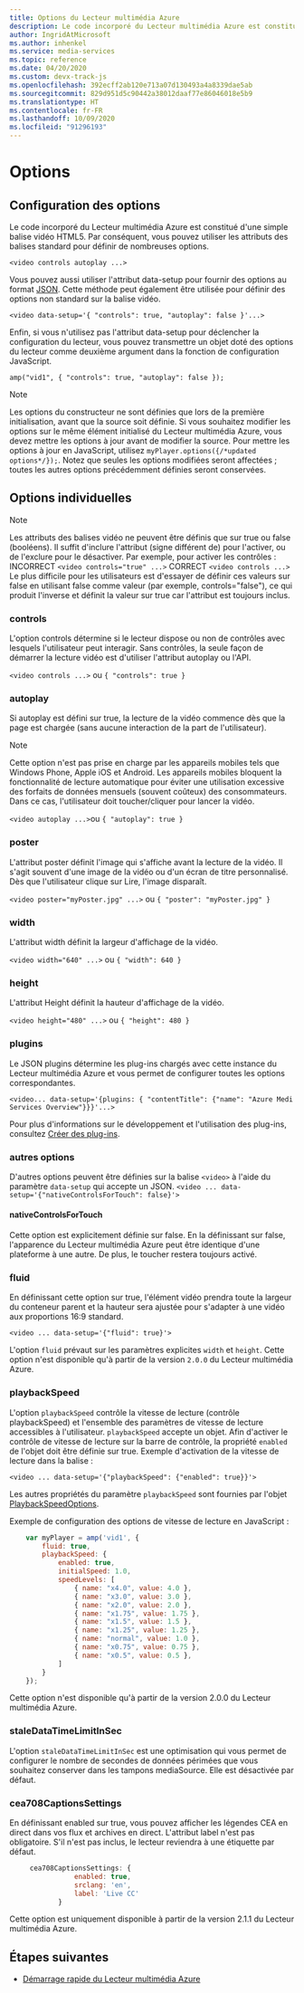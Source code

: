 ```yaml
---
title: Options du Lecteur multimédia Azure
description: Le code incorporé du Lecteur multimédia Azure est constitué d'une simple balise vidéo HTML5. Par conséquent, vous pouvez utiliser les attributs des balises standard pour définir de nombreuses options.
author: IngridAtMicrosoft
ms.author: inhenkel
ms.service: media-services
ms.topic: reference
ms.date: 04/20/2020
ms.custom: devx-track-js
ms.openlocfilehash: 392ecff2ab120e713a07d130493a4a8339dae5ab
ms.sourcegitcommit: 829d951d5c90442a38012daaf77e86046018e5b9
ms.translationtype: HT
ms.contentlocale: fr-FR
ms.lasthandoff: 10/09/2020
ms.locfileid: "91296193"
---
```

# <a name="options"></a>Options #

## <a name="setting-options"></a>Configuration des options ##

Le code incorporé du Lecteur multimédia Azure est constitué d'une simple balise vidéo HTML5. Par conséquent, vous pouvez utiliser les attributs des balises standard pour définir de nombreuses options.

`<video controls autoplay ...>`

Vous pouvez aussi utiliser l'attribut data-setup pour fournir des options au format [JSON](http://json.org/example.html). Cette méthode peut également être utilisée pour définir des options non standard sur la balise vidéo.

`<video data-setup='{ "controls": true, "autoplay": false }'...>`

Enfin, si vous n'utilisez pas l'attribut data-setup pour déclencher la configuration du lecteur, vous pouvez transmettre un objet doté des options du lecteur comme deuxième argument dans la fonction de configuration JavaScript.

`amp("vid1", { "controls": true, "autoplay": false });`

> [!NOTE]
> Les options du constructeur ne sont définies que lors de la première initialisation, avant que la source soit définie.  Si vous souhaitez modifier les options sur le même élément initialisé du Lecteur multimédia Azure, vous devez mettre les options à jour avant de modifier la source. Pour mettre les options à jour en JavaScript, utilisez `myPlayer.options({/*updated options*/});`. Notez que seules les options modifiées seront affectées ; toutes les autres options précédemment définies seront conservées.

## <a name="individual-options"></a>Options individuelles ##

> [!NOTE]
>Les attributs des balises vidéo ne peuvent être définis que sur true ou false (booléens). Il suffit d'inclure l'attribut (signe différent de) pour l'activer, ou de l'exclure pour le désactiver. Par exemple, pour activer les contrôles : INCORRECT `<video controls="true" ...>` CORRECT `<video controls ...>` Le plus difficile pour les utilisateurs est d'essayer de définir ces valeurs sur false en utilisant false comme valeur (par exemple, controls="false"), ce qui produit l'inverse et définit la valeur sur true car l'attribut est toujours inclus.

### <a name="controls"></a>controls ###

L'option controls détermine si le lecteur dispose ou non de contrôles avec lesquels l'utilisateur peut interagir. Sans contrôles, la seule façon de démarrer la lecture vidéo est d'utiliser l'attribut autoplay ou l'API.

`<video controls ...>` ou `{ "controls": true }`

### <a name="autoplay"></a>autoplay ###

Si autoplay est défini sur true, la lecture de la vidéo commence dès que la page est chargée (sans aucune interaction de la part de l'utilisateur).

> [!NOTE]
> Cette option n'est pas prise en charge par les appareils mobiles tels que Windows Phone, Apple iOS et Android. Les appareils mobiles bloquent la fonctionnalité de lecture automatique pour éviter une utilisation excessive des forfaits de données mensuels (souvent coûteux) des consommateurs. Dans ce cas, l'utilisateur doit toucher/cliquer pour lancer la vidéo.

`<video autoplay ...>`ou `{ "autoplay": true }`

### <a name="poster"></a>poster ###
L'attribut poster définit l'image qui s'affiche avant la lecture de la vidéo. Il s'agit souvent d'une image de la vidéo ou d'un écran de titre personnalisé. Dès que l'utilisateur clique sur Lire, l'image disparaît.

`<video poster="myPoster.jpg" ...>` ou `{ "poster": "myPoster.jpg" }`

### <a name="width"></a>width ###

L'attribut width définit la largeur d'affichage de la vidéo.

`<video width="640" ...>` ou `{ "width": 640 }`

### <a name="height"></a>height ###

L'attribut Height définit la hauteur d'affichage de la vidéo.

`<video height="480" ...>` ou `{ "height": 480 }`

### <a name="plugins"></a>plugins ###

Le JSON plugins détermine les plug-ins chargés avec cette instance du Lecteur multimédia Azure et vous permet de configurer toutes les options correspondantes.

   `<video... data-setup='{plugins: { "contentTitle": {"name": "Azure Medi Services Overview"}}}'...>`

Pour plus d'informations sur le développement et l'utilisation des plug-ins, consultez [Créer des plug-ins](azure-media-player-writing-plugins.md).

### <a name="other-options"></a>autres options ###

D'autres options peuvent être définies sur la balise `<video>` à l'aide du paramètre `data-setup` qui accepte un JSON.
`<video ... data-setup='{"nativeControlsForTouch": false}'>`

#### <a name="nativecontrolsfortouch"></a>nativeControlsForTouch ####

Cette option est explicitement définie sur false. En la définissant sur false, l'apparence du Lecteur multimédia Azure peut être identique d'une plateforme à une autre.  De plus, le toucher restera toujours activé.

### <a name="fluid"></a>fluid ###

En définissant cette option sur true, l'élément vidéo prendra toute la largeur du conteneur parent et la hauteur sera ajustée pour s'adapter à une vidéo aux proportions 16:9 standard.

`<video ... data-setup='{"fluid": true}'>`

L'option `fluid` prévaut sur les paramètres explicites `width` et `height`. Cette option n'est disponible qu'à partir de la version `2.0.0` du Lecteur multimédia Azure.

### <a name="playbackspeed"></a>playbackSpeed ###

L'option `playbackSpeed` contrôle la vitesse de lecture (contrôle playbackSpeed) et l'ensemble des paramètres de vitesse de lecture accessibles à l'utilisateur. `playbackSpeed` accepte un objet. Afin d'activer le contrôle de vitesse de lecture sur la barre de contrôle, la propriété `enabled` de l'objet doit être définie sur true. Exemple d'activation de la vitesse de lecture dans la balise :

`<video ... data-setup='{"playbackSpeed": {"enabled": true}}'>`


Les autres propriétés du paramètre `playbackSpeed` sont fournies par l'objet [PlaybackSpeedOptions](/javascript/api/azuremediaplayer/amp.player.playbackspeedoptions).

Exemple de configuration des options de vitesse de lecture en JavaScript :

```javascript
    var myPlayer = amp('vid1', {
        fluid: true,
        playbackSpeed: {
            enabled: true,
            initialSpeed: 1.0,
            speedLevels: [
                { name: "x4.0", value: 4.0 },
                { name: "x3.0", value: 3.0 },
                { name: "x2.0", value: 2.0 },
                { name: "x1.75", value: 1.75 },
                { name: "x1.5", value: 1.5 },
                { name: "x1.25", value: 1.25 },
                { name: "normal", value: 1.0 },
                { name: "x0.75", value: 0.75 },
                { name: "x0.5", value: 0.5 },
            ]
        }
    });
```

Cette option n'est disponible qu'à partir de la version 2.0.0 du Lecteur multimédia Azure.

### <a name="staledatatimelimitinsec"></a>staleDataTimeLimitInSec ###

L'option `staleDataTimeLimitInSec` est une optimisation qui vous permet de configurer le nombre de secondes de données périmées que vous souhaitez conserver dans les tampons mediaSource. Elle est désactivée par défaut.

### <a name="cea708captionssettings"></a>cea708CaptionsSettings ###

En définissant enabled sur true, vous pouvez afficher les légendes CEA en direct dans vos flux et archives en direct. L'attribut label n'est pas obligatoire. S'il n'est pas inclus, le lecteur reviendra à une étiquette par défaut.

```javascript
     cea708CaptionsSettings: {
                enabled: true,
                srclang: 'en',
                label: 'Live CC'
            }
```

Cette option est uniquement disponible à partir de la version 2.1.1 du Lecteur multimédia Azure.

## <a name="next-steps"></a>Étapes suivantes ##

- [Démarrage rapide du Lecteur multimédia Azure](azure-media-player-quickstart.md)
